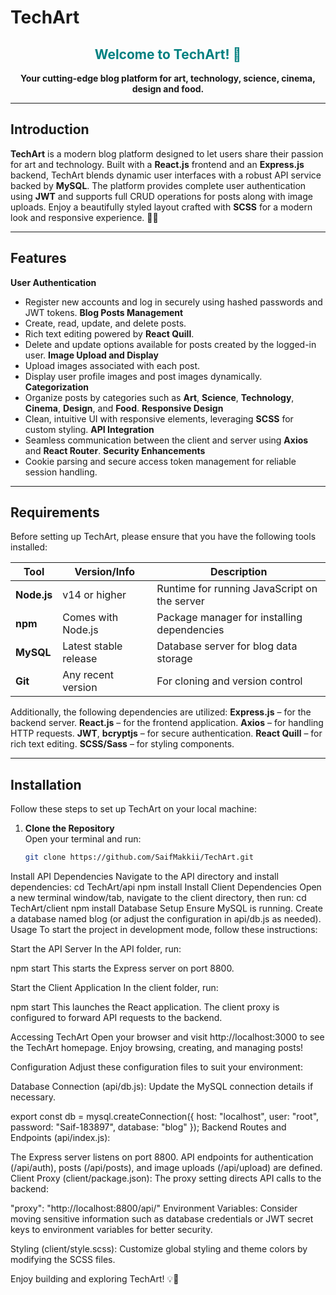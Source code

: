 # TechArt

<div align="center">
  <h2 style="color: teal;">Welcome to TechArt! 🚀</h2>
  <p><strong>Your cutting-edge blog platform for art, technology, science, cinema, design and food.</strong></p>
</div>

---

## Introduction

**TechArt** is a modern blog platform designed to let users share their passion for art and technology. Built with a **React.js** frontend and an **Express.js** backend, TechArt blends dynamic user interfaces with a robust API service backed by **MySQL**. The platform provides complete user authentication using **JWT** and supports full CRUD operations for posts along with image uploads. Enjoy a beautifully styled layout crafted with **SCSS** for a modern look and responsive experience. 🎨✨

---

## Features

**User Authentication**  
  - Register new accounts and log in securely using hashed passwords and JWT tokens.
**Blog Posts Management**  
  - Create, read, update, and delete posts.
  - Rich text editing powered by **React Quill**.
  - Delete and update options available for posts created by the logged-in user.
**Image Upload and Display**  
  - Upload images associated with each post.
  - Display user profile images and post images dynamically.
**Categorization**  
  - Organize posts by categories such as **Art**, **Science**, **Technology**, **Cinema**, **Design**, and **Food**.
**Responsive Design**  
  - Clean, intuitive UI with responsive elements, leveraging **SCSS** for custom styling.
**API Integration**  
  - Seamless communication between the client and server using **Axios** and **React Router**.
**Security Enhancements**  
  - Cookie parsing and secure access token management for reliable session handling.

---

## Requirements

Before setting up TechArt, please ensure that you have the following tools installed:

| **Tool**         | **Version/Info**                             | **Description**                                      |
|------------------|----------------------------------------------|------------------------------------------------------|
| **Node.js**      | v14 or higher                                | Runtime for running JavaScript on the server         |
| **npm**          | Comes with Node.js                           | Package manager for installing dependencies          |
| **MySQL**        | Latest stable release                        | Database server for blog data storage                |
| **Git**          | Any recent version                           | For cloning and version control                      |

Additionally, the following dependencies are utilized:
**Express.js** – for the backend server.
**React.js** – for the frontend application.
**Axios** – for handling HTTP requests.
**JWT**, **bcryptjs** – for secure authentication.
**React Quill** – for rich text editing.
**SCSS/Sass** – for styling components.

---

## Installation

Follow these steps to set up TechArt on your local machine:

1. **Clone the Repository**  
   Open your terminal and run:
   ```bash
   git clone https://github.com/SaifMakkii/TechArt.git
Install API Dependencies
Navigate to the API directory and install dependencies:
cd TechArt/api
npm install
Install Client Dependencies
Open a new terminal window/tab, navigate to the client directory, then run:
cd TechArt/client
npm install
Database Setup
Ensure MySQL is running.
Create a database named blog (or adjust the configuration in api/db.js as needed).
Usage
To start the project in development mode, follow these instructions:

Start the API Server
In the API folder, run:

npm start
This starts the Express server on port 8800.

Start the Client Application
In the client folder, run:

npm start
This launches the React application. The client proxy is configured to forward API requests to the backend.

Accessing TechArt
Open your browser and visit http://localhost:3000 to see the TechArt homepage. Enjoy browsing, creating, and managing posts!

Configuration
Adjust these configuration files to suit your environment:

Database Connection (api/db.js):
Update the MySQL connection details if necessary.

export const db = mysql.createConnection({
  host: "localhost",
  user: "root",
  password: "Saif-183897",
  database: "blog"
});
Backend Routes and Endpoints (api/index.js):

The Express server listens on port 8800.
API endpoints for authentication (/api/auth), posts (/api/posts), and image uploads (/api/upload) are defined.
Client Proxy (client/package.json):
The proxy setting directs API calls to the backend:

"proxy": "http://localhost:8800/api/"
Environment Variables:
Consider moving sensitive information such as database credentials or JWT secret keys to environment variables for better security.

Styling (client/style.scss):
Customize global styling and theme colors by modifying the SCSS files.

Enjoy building and exploring TechArt! 💡🎉

